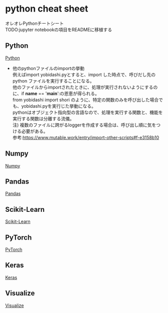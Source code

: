# python cheat sheet
オレオレPythonチートシート  
TODO:jupyter notebookの項目をREADMEに移植する  

## Python
[Python](python_cheet_sheet.ipynb)  
- 他のpythonファイルのimportの挙動  
例えばimport yobidashi.pyとすると、import した時点で、呼びだし先のpython ファイルを実行することになる。  
他のファイルからimportされたときに、処理が実行されないようにするのに、if __name__ == '__main__':の恩恵が得られる。  
from yobidashi import shori のように、特定の関数のみを呼び出した場合でも、yobidashi.pyを実行じた挙動になる。  
pythonはオブジェクト指向型の言語なので、処理を実行する関数と、機能を実行する関数は分離する流儀。  
注) 複数のファイルに跨がるloggerを作成する場合は、呼び出し順に気をつける必要がある。  
参考:https://www.mutable.work/entry/import-other-scripts#f-e3158b10

## Numpy  
 
 
[Numpy](numpy_cheet_sheet.ipynb)  

## Pandas
[Pandas](pandas_cheat_sheet.ipynb)  

## Scikit-Learn
[Scikit-Learn](scikit-learn_cheat_sheet.ipynb)

## PyTorch
[PyTorch](pytorch_cheet_sheet.ipynb)  

## Keras
[Keras](keras_cheet_sheet.ipynb)  
  
## Visualize
[Visualize](visualize_cheat_cheet.ipynb)  
